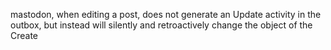 mastodon, when editing a post, does not generate an Update activity in the outbox, but instead will silently and retroactively change the object of the Create